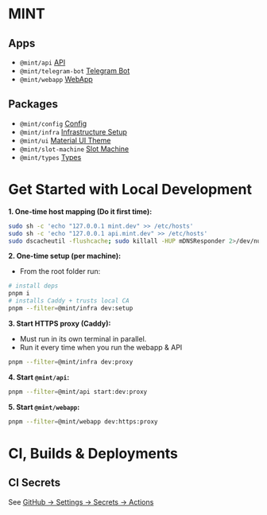 # MINT

## Apps
- `@mint/api` [API](./apps/api/README.md)
- `@mint/telegram-bot` [Telegram Bot](./apps/telegram-bot/README.md)
- `@mint/webapp` [WebApp](./apps/webapp/README.md)

## Packages
- `@mint/config` [Config](./packages/config/README.md)
- `@mint/infra` [Infrastructure Setup](./packages/infra/README.md)
- `@mint/ui` [Material UI Theme](./packages/ui/README.md)
- `@mint/slot-machine` [Slot Machine](./packages/slot-machine/README.md)
- `@mint/types` [Types](./packages/types/README.md)

# Get Started with Local Development
**1. One-time host mapping (Do it first time):**
```bash
sudo sh -c 'echo "127.0.0.1 mint.dev" >> /etc/hosts'
sudo sh -c 'echo "127.0.0.1 api.mint.dev" >> /etc/hosts'
sudo dscacheutil -flushcache; sudo killall -HUP mDNSResponder 2>/dev/null || true
```
**2. One-time setup (per machine):**

- From the root folder run:
```bash
# install deps
pnpm i
# installs Caddy + trusts local CA
pnpm --filter=@mint/infra dev:setup
```

**3. Start HTTPS proxy (Caddy):**
   - Must run in its own terminal in parallel.
   - Run it every time when you run the webapp & API
```bash
pnpm --filter=@mint/infra dev:proxy
```

**4. Start `@mint/api`:**
```bash
pnpm --filter=@mint/api start:dev:proxy
```

**5. Start `@mint/webapp`:**
```bash
pnpm --filter=@mint/webapp dev:https:proxy
```


# CI, Builds & Deployments

## CI Secrets
See [GitHub → Settings → Secrets → Actions](https://github.com/mintdotio/mint/settings/secrets/actions)

